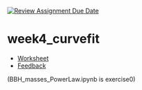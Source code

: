 [![Review Assignment Due Date](https://classroom.github.com/assets/deadline-readme-button-22041afd0340ce965d47ae6ef1cefeee28c7c493a6346c4f15d667ab976d596c.svg)](https://classroom.github.com/a/InICvhi2)
# week4_curvefit

- [Worksheet](Curvefit.ipynb)
- [Feedback](../../pull/1)

(BBH_masses_PowerLaw.ipynb is exercise0)
